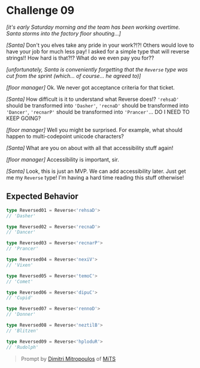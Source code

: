 # Challenge 09

_[it's early Saturday morning and the team has been working overtime. Santa storms into the factory floor shouting...]_

_[Santa]_ Don't you elves take any pride in your work?!?! Others would love to have your job for much less pay! I asked for a simple type that will reverse strings!! How hard is that?!? What do we even pay you for??

_[unfortunately, Santa is conveniently forgetting that the `Reverse` type was cut from the sprint (which... of course... he agreed to)]_

_[floor manager]_ Ok. We never got acceptance criteria for that ticket.

_[Santa]_ How difficult is it to understand what Reverse does!? `'rehsaD'` should be transformed into `'Dasher'`, `'recnaD'` should be transformed into `'Dancer'`, `'recnarP'` should be transformed into `'Prancer'`... DO I NEED TO KEEP GOING?

_[floor manager]_ Well you might be surprised. For example, what should happen to multi-codepoint unicode characters?

_[Santa]_ What are you on about with all that accessibility stuff again!

_[floor manager]_ Accessibility is important, sir.

_[Santa]_ Look, this is just an MVP. We can add accessibility later. Just get me my `Reverse` type! I'm having a hard time reading this stuff otherwise!

## Expected Behavior

```ts
type Reversed01 = Reverse<'rehsaD'>
// 'Dasher'

type Reversed02 = Reverse<'recnaD'>
// 'Dancer'

type Reversed03 = Reverse<'recnarP'>
// 'Prancer'

type Reversed04 = Reverse<'nexiV'>
// 'Vixen'

type Reversed05 = Reverse<'temoC'>
// 'Comet'

type Reversed06 = Reverse<'dipuC'>
// 'Cupid'

type Reversed07 = Reverse<'rennoD'>
// 'Donner'

type Reversed08 = Reverse<'neztilB'>
// 'Blitzen'

type Reversed09 = Reverse<'hploduR'>
// 'Rudolph'
```

> Prompt by [Dimitri Mitropoulos](https://github.com/dimitropoulos) of [MiTS](https://www.youtube.com/@MichiganTypeScript)
